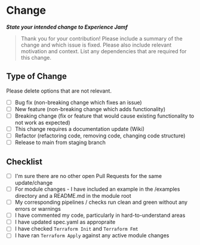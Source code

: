 # Change

**_State your intended change to Experience Jamf_**

> Thank you for your contribution!
> Please include a summary of the change and which issue is fixed.
> Please also include relevant motivation and context.
> List any dependencies that are required for this change.

## Type of Change

Please delete options that are not relevant.

- [ ] Bug fix (non-breaking change which fixes an issue)
- [ ] New feature (non-breaking change which adds functionality)
- [ ] Breaking change (fix or feature that would cause existing functionality to not work as expected)
- [ ] This change requires a documentation update (Wiki)
- [ ] Refactor (refactoring code, removing code, changing code structure)
- [ ] Release to main from staging branch

## Checklist

- [ ] I'm sure there are no other open Pull Requests for the same update/change
- [ ] For module changes - I have included an example in the /examples directory and a README.md in the module root
- [ ] My corresponding pipelines / checks run clean and green without any errors or warnings
- [ ] I have commented my code, particularly in hard-to-understand areas
- [ ] I have updated spec.yaml as appropraite
- [ ] I have checked `Terraform Init` and `Terraform Fmt`
- [ ] I have ran `Terraform Apply` against any active module changes
